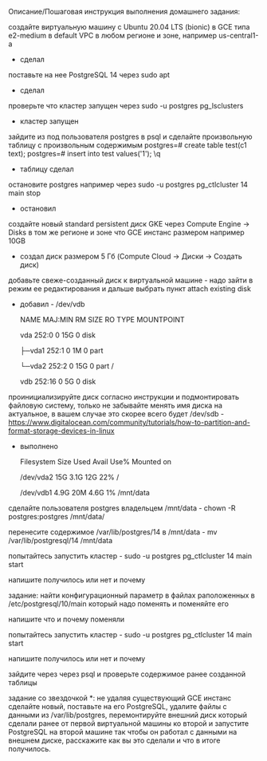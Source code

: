 Описание/Пошаговая инструкция выполнения домашнего задания:

создайте виртуальную машину c Ubuntu 20.04 LTS (bionic) в GCE типа e2-medium в default VPC в любом регионе и зоне, например us-central1-a
 + сделал

поставьте на нее PostgreSQL 14 через sudo apt
 + сделал

проверьте что кластер запущен через sudo -u postgres pg_lsclusters
 + кластер запущен

зайдите из под пользователя postgres в psql и сделайте произвольную таблицу с произвольным содержимым postgres=# create table test(c1 text); postgres=# insert into test values('1'); \q
 + таблицу сделал

остановите postgres например через sudo -u postgres pg_ctlcluster 14 main stop
 + остановил

создайте новый standard persistent диск GKE через Compute Engine -> Disks в том же регионе и зоне что GCE инстанс размером например 10GB
 + создал диск размером 5 Гб (Compute Cloud -> Диски -> Создать диск)

добавьте свеже-созданный диск к виртуальной машине - надо зайти в режим ее редактирования и дальше выбрать пункт attach existing disk
 + добавил - /dev/vdb

     NAME   MAJ:MIN RM SIZE RO TYPE MOUNTPOINT

     vda    252:0    0  15G  0 disk

     ├─vda1 252:1    0   1M  0 part

     └─vda2 252:2    0  15G  0 part /

      vdb    252:16   0   5G  0 disk


проинициализируйте диск согласно инструкции и подмонтировать файловую систему, только не забывайте менять имя диска на актуальное, в вашем случае это скорее всего будет /dev/sdb - https://www.digitalocean.com/community/tutorials/how-to-partition-and-format-storage-devices-in-linux
 + выполнено

     Filesystem      Size  Used Avail Use% Mounted on

     /dev/vda2        15G  3.1G   12G  22% /

     /dev/vdb1       4.9G   20M  4.6G   1% /mnt/data


сделайте пользователя postgres владельцем /mnt/data - chown -R postgres:postgres /mnt/data/

перенесите содержимое /var/lib/postgres/14 в /mnt/data - mv /var/lib/postgresql/14 /mnt/data

попытайтесь запустить кластер - sudo -u postgres pg_ctlcluster 14 main start

напишите получилось или нет и почему

задание: найти конфигурационный параметр в файлах раположенных в /etc/postgresql/10/main который надо поменять и поменяйте его

напишите что и почему поменяли

попытайтесь запустить кластер - sudo -u postgres pg_ctlcluster 14 main start

напишите получилось или нет и почему

зайдите через через psql и проверьте содержимое ранее созданной таблицы

задание со звездочкой *: не удаляя существующий GCE инстанс сделайте новый, поставьте на его PostgreSQL, удалите файлы с данными из /var/lib/postgres, перемонтируйте внешний диск который сделали ранее от первой виртуальной машины ко второй и запустите PostgreSQL на второй машине так чтобы он работал с данными на внешнем диске, расскажите как вы это сделали и что в итоге получилось.